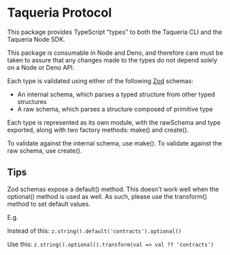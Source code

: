 # Taqueria Protocol

This package provides TypeScript "types" to both the Taqueria CLI and the Taqueria Node SDK.

This package is consumable in Node and Deno, and therefore care must
be taken to assure that any changes made to the types do not depend
solely on a Node or Deno API.

Each type is validated using either of the following [Zod](https://github.com/colinhacks/zod#default) schemas:
- An internal schema, which parses a typed structure from other typed structures
- A raw schema, which parses a structure composed of primitive type

Each type is represented as its own module, with the rawSchema and type exported, along with two factory methods: make() and create().

To validate against the internal schema, use make(). To validate against the raw schema, use create().

## Tips

Zod schemas expose a default() method. This doesn't work well when the optional() method is used as well. As such, please use the transform() method to set default values.

E.g.

Instead of this: `z.string().default('contracts').optional()`

Use this: `z.string().optional().transform(val => val ?? 'contracts')`